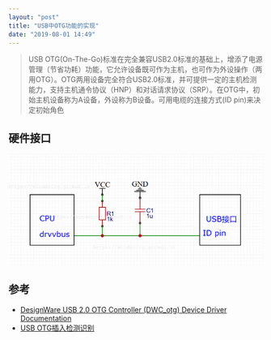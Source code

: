 ```yaml
---
layout: "post"
title: "USB中OTG功能的实现"
date: "2019-08-01 14:49"
---
```


>USB OTG(On-The-Go)标准在完全兼容USB2.0标准的基础上，增添了电源管理（节省功耗）功能，它允许设备既可作为主机，也可作为外设操作（两用OTG）。OTG两用设备完全符合USB2.0标准，并可提供一定的主机检测能力，支持主机通令协议（HNP）和对话请求协议（SRP）。在OTG中，初始主机设备称为A设备，外设称为B设备。可用电缆的连接方式(ID pin)来决定初始角色

<!--more-->

## 硬件接口

![usb_otg_id_pin](/images/2019/08/usb_otg_id_pin.png)

## 参考

- [DesignWare USB 2.0 OTG Controller (DWC_otg) Device Driver Documentation](https://www.cl.cam.ac.uk/~atm26/ephemeral/rpi/dwc_otg/doc/html/main.html)
- [USB OTG插入检测识别](https://www.cnblogs.com/LoongEmbedded/p/5298173.html)
